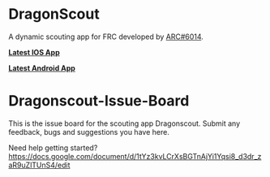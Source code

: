 # DragonScout
A dynamic scouting app for FRC developed by [ARC#6014](https://arc6014.com).

**[Latest IOS App](https://apps.apple.com/tr/app/dragonscout/id6579583259)**

**[Latest Android App](https://github.com/ARC6014/DragonScout-Issue-Board/releases/latest)**

# Dragonscout-Issue-Board
This is the issue board for the scouting app Dragonscout. Submit any feedback, bugs and suggestions you have here.

Need help getting started? https://docs.google.com/document/d/1tYz3kvLCrXsBGTnAjYi1Yqsi8_d3dr_zaR9uZlTUnS4/edit
